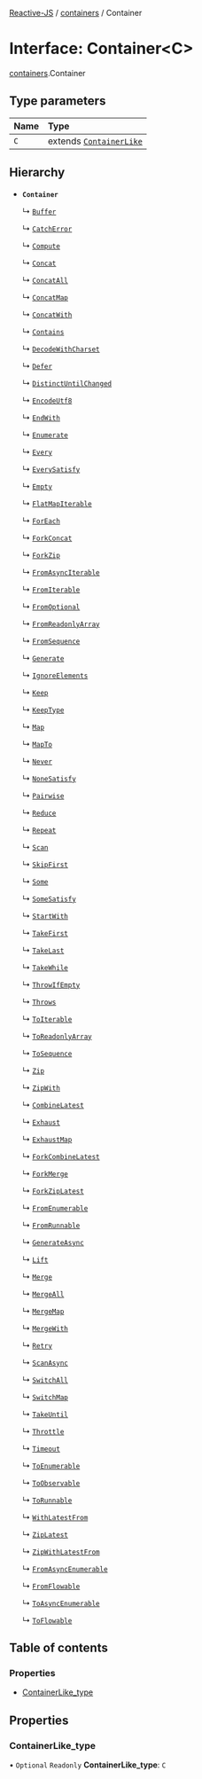 [Reactive-JS](../README.md) / [containers](../modules/containers.md) / Container

# Interface: Container<C\>

[containers](../modules/containers.md).Container

## Type parameters

| Name | Type |
| :------ | :------ |
| `C` | extends [`ContainerLike`](containers.ContainerLike.md) |

## Hierarchy

- **`Container`**

  ↳ [`Buffer`](containers.Buffer.md)

  ↳ [`CatchError`](containers.CatchError.md)

  ↳ [`Compute`](containers.Compute.md)

  ↳ [`Concat`](containers.Concat.md)

  ↳ [`ConcatAll`](containers.ConcatAll.md)

  ↳ [`ConcatMap`](containers.ConcatMap.md)

  ↳ [`ConcatWith`](containers.ConcatWith.md)

  ↳ [`Contains`](containers.Contains.md)

  ↳ [`DecodeWithCharset`](containers.DecodeWithCharset.md)

  ↳ [`Defer`](containers.Defer.md)

  ↳ [`DistinctUntilChanged`](containers.DistinctUntilChanged.md)

  ↳ [`EncodeUtf8`](containers.EncodeUtf8.md)

  ↳ [`EndWith`](containers.EndWith.md)

  ↳ [`Enumerate`](containers.Enumerate.md)

  ↳ [`Every`](containers.Every.md)

  ↳ [`EverySatisfy`](containers.EverySatisfy.md)

  ↳ [`Empty`](containers.Empty.md)

  ↳ [`FlatMapIterable`](containers.FlatMapIterable.md)

  ↳ [`ForEach`](containers.ForEach.md)

  ↳ [`ForkConcat`](containers.ForkConcat.md)

  ↳ [`ForkZip`](containers.ForkZip.md)

  ↳ [`FromAsyncIterable`](containers.FromAsyncIterable.md)

  ↳ [`FromIterable`](containers.FromIterable.md)

  ↳ [`FromOptional`](containers.FromOptional.md)

  ↳ [`FromReadonlyArray`](containers.FromReadonlyArray.md)

  ↳ [`FromSequence`](containers.FromSequence.md)

  ↳ [`Generate`](containers.Generate.md)

  ↳ [`IgnoreElements`](containers.IgnoreElements.md)

  ↳ [`Keep`](containers.Keep.md)

  ↳ [`KeepType`](containers.KeepType.md)

  ↳ [`Map`](containers.Map.md)

  ↳ [`MapTo`](containers.MapTo.md)

  ↳ [`Never`](containers.Never.md)

  ↳ [`NoneSatisfy`](containers.NoneSatisfy.md)

  ↳ [`Pairwise`](containers.Pairwise.md)

  ↳ [`Reduce`](containers.Reduce.md)

  ↳ [`Repeat`](containers.Repeat.md)

  ↳ [`Scan`](containers.Scan.md)

  ↳ [`SkipFirst`](containers.SkipFirst.md)

  ↳ [`Some`](containers.Some.md)

  ↳ [`SomeSatisfy`](containers.SomeSatisfy.md)

  ↳ [`StartWith`](containers.StartWith.md)

  ↳ [`TakeFirst`](containers.TakeFirst.md)

  ↳ [`TakeLast`](containers.TakeLast.md)

  ↳ [`TakeWhile`](containers.TakeWhile.md)

  ↳ [`ThrowIfEmpty`](containers.ThrowIfEmpty.md)

  ↳ [`Throws`](containers.Throws.md)

  ↳ [`ToIterable`](containers.ToIterable.md)

  ↳ [`ToReadonlyArray`](containers.ToReadonlyArray.md)

  ↳ [`ToSequence`](containers.ToSequence.md)

  ↳ [`Zip`](containers.Zip.md)

  ↳ [`ZipWith`](containers.ZipWith.md)

  ↳ [`CombineLatest`](rx.CombineLatest.md)

  ↳ [`Exhaust`](rx.Exhaust.md)

  ↳ [`ExhaustMap`](rx.ExhaustMap.md)

  ↳ [`ForkCombineLatest`](rx.ForkCombineLatest.md)

  ↳ [`ForkMerge`](rx.ForkMerge.md)

  ↳ [`ForkZipLatest`](rx.ForkZipLatest.md)

  ↳ [`FromEnumerable`](rx.FromEnumerable.md)

  ↳ [`FromRunnable`](rx.FromRunnable.md)

  ↳ [`GenerateAsync`](rx.GenerateAsync.md)

  ↳ [`Lift`](rx.Lift.md)

  ↳ [`Merge`](rx.Merge.md)

  ↳ [`MergeAll`](rx.MergeAll.md)

  ↳ [`MergeMap`](rx.MergeMap.md)

  ↳ [`MergeWith`](rx.MergeWith.md)

  ↳ [`Retry`](rx.Retry.md)

  ↳ [`ScanAsync`](rx.ScanAsync.md)

  ↳ [`SwitchAll`](rx.SwitchAll.md)

  ↳ [`SwitchMap`](rx.SwitchMap.md)

  ↳ [`TakeUntil`](rx.TakeUntil.md)

  ↳ [`Throttle`](rx.Throttle.md)

  ↳ [`Timeout`](rx.Timeout.md)

  ↳ [`ToEnumerable`](rx.ToEnumerable.md)

  ↳ [`ToObservable`](rx.ToObservable.md)

  ↳ [`ToRunnable`](rx.ToRunnable.md)

  ↳ [`WithLatestFrom`](rx.WithLatestFrom.md)

  ↳ [`ZipLatest`](rx.ZipLatest.md)

  ↳ [`ZipWithLatestFrom`](rx.ZipWithLatestFrom.md)

  ↳ [`FromAsyncEnumerable`](streaming.FromAsyncEnumerable.md)

  ↳ [`FromFlowable`](streaming.FromFlowable.md)

  ↳ [`ToAsyncEnumerable`](streaming.ToAsyncEnumerable.md)

  ↳ [`ToFlowable`](streaming.ToFlowable.md)

## Table of contents

### Properties

- [ContainerLike\_type](containers.Container.md#containerlike_type)

## Properties

### ContainerLike\_type

• `Optional` `Readonly` **ContainerLike\_type**: `C`

